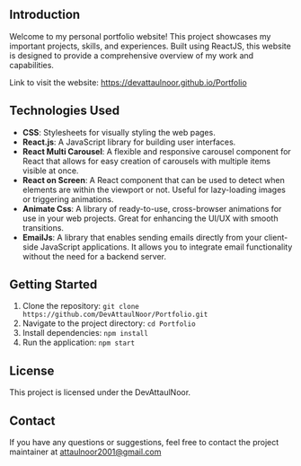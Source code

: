 ## Introduction
Welcome to my personal portfolio website! This project showcases my important projects, skills, and experiences. Built using ReactJS, this website is designed to provide a comprehensive overview of my work and capabilities.

Link to visit the website: https://devattaulnoor.github.io/Portfolio

## Technologies Used
- **CSS**: Stylesheets for visually styling the web pages.
- **React.js**: A JavaScript library for building user interfaces.
- **React Multi Carousel**: A flexible and responsive carousel component for React that allows for easy creation of carousels with multiple items visible at once.
- **React on Screen**: A React component that can be used to detect when elements are within the viewport or not. Useful for lazy-loading images or triggering animations.
- **Animate Css**: A library of ready-to-use, cross-browser animations for use in your web projects. Great for enhancing the UI/UX with smooth transitions.
- **EmailJs**: A library that enables sending emails directly from your client-side JavaScript applications. It allows you to integrate email functionality without the need for a backend server.

## Getting Started
1. Clone the repository: `git clone https://github.com/DevAttaulNoor/Portfolio.git`
2. Navigate to the project directory: `cd Portfolio`
3. Install dependencies: `npm install`
4. Run the application: `npm start`

## License
This project is licensed under the DevAttaulNoor.

## Contact
If you have any questions or suggestions, feel free to contact the project maintainer at attaulnoor2001@gmail.com